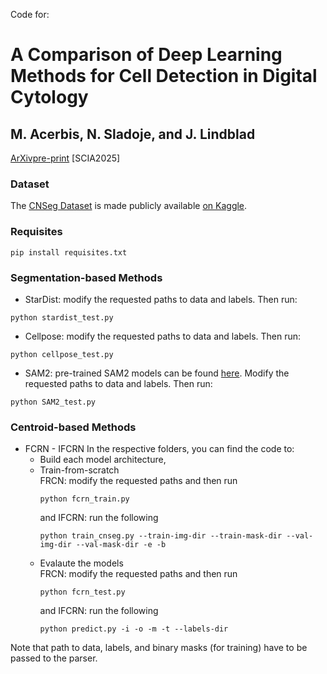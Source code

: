 Code for:
# A Comparison of Deep Learning Methods for Cell Detection in Digital Cytology
## M. Acerbis, N. Sladoje, and J. Lindblad
[ArXivpre-print](https://arxiv.org/abs/2504.06957) [SCIA2025] 

### Dataset
The [CNSeg Dataset](https://www.sciencedirect.com/science/article/pii/S016926072300398X) is made publicly available [on Kaggle](https://www.kaggle.com/datasets/zhaojing0522/cervical-nucleus-segmentation).

### Requisites
```
pip install requisites.txt
```

### Segmentation-based Methods

* StarDist: modify the requested paths to data and labels. Then run:
 ```
python stardist_test.py
```
* Cellpose: modify the requested paths to data and labels. Then run:
 ```
python cellpose_test.py
```
* SAM2: pre-trained SAM2 models can be found [here](https://github.com/facebookresearch/sam2). Modify the requested paths to data and labels. Then run:
```
python SAM2_test.py
```

### Centroid-based Methods
* FCRN - IFCRN
  In the respective folders, you can find the code to:
  + Build each model architecture,
  + Train-from-scratch\
    FRCN: modify the requested paths and then run
    ```
    python fcrn_train.py
    ```
    and IFCRN: run the following
    ```
    python train_cnseg.py --train-img-dir --train-mask-dir --val-img-dir --val-mask-dir -e -b 
    ```
  + Evalaute the models\
    FRCN: modify the requested paths and then run
    ```
    python fcrn_test.py
    ```
    and IFCRN: run the following
    ```
    python predict.py -i -o -m -t --labels-dir
    ```

Note that path to data, labels, and binary masks (for training) have to be passed to the parser. 
